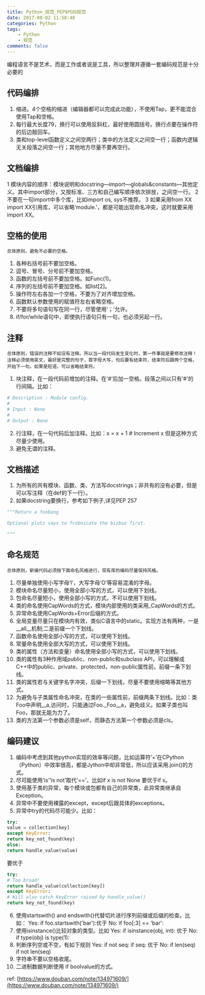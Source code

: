 ```yaml
---
title: Python_规范_PEP8代码规范
date: 2017-08-02 11:58:48
categories: Python
tags:
    - Python
    - 规范
comments: false
---
```


编程语言不是艺术，而是工作或者说是工具，所以整理并遵循一套编码规范是十分必要的

<!-- more -->

## 代码编排
1. 缩进。4个空格的缩进（编辑器都可以完成此功能），不使用Tap，更不能混合使用Tap和空格。
2. 每行最大长度79，换行可以使用反斜杠，最好使用圆括号。换行点要在操作符的后边敲回车。
3. 类和top-level函数定义之间空两行；类中的方法定义之间空一行；函数内逻辑无关段落之间空一行；其他地方尽量不要再空行。

## 文档编排
1 模块内容的顺序：模块说明和docstring—import—globals&constants—其他定义。其中import部分，又按标准、三方和自己编写顺序依次排放，之间空一行。
2 不要在一句import中多个库，比如import os, sys不推荐。
3 如果采用from XX import XX引用库，可以省略‘module.’，都是可能出现命名冲突，这时就要采用import XX。

## 空格的使用
    总体原则，避免不必要的空格。
1. 各种右括号前不要加空格。
2. 逗号、冒号、分号前不要加空格。
3. 函数的左括号前不要加空格。如Func(1)。
4. 序列的左括号前不要加空格。如list[2]。
5. 操作符左右各加一个空格，不要为了对齐增加空格。
6. 函数默认参数使用的赋值符左右省略空格。
7. 不要将多句语句写在同一行，尽管使用‘；’允许。
8. if/for/while语句中，即使执行语句只有一句，也必须另起一行。

## 注释
    总体原则，错误的注释不如没有注释。所以当一段代码发生变化时，第一件事就是要修改注释！
    注释必须使用英文，最好是完整的句子，首字母大写，句后要有结束符，结束符后跟两个空格，开始下一句。如果是短语，可以省略结束符。
1. 块注释，在一段代码前增加的注释。在‘#’后加一空格。段落之间以只有‘#’的行间隔。比如：
```python
# Description : Module config.
#
# Input : None
#
# Output : None
```
2. 行注释，在一句代码后加注释。比如：x = x + 1          # Increment x
但是这种方式尽量少使用。
3. 避免无谓的注释。

## 文档描述
1. 为所有的共有模块、函数、类、方法写docstrings；非共有的没有必要，但是可以写注释（在def的下一行）。
2. 如果docstring要换行，参考如下例子,详见PEP 257
```python
"""Return a foobang

Optional plotz says to frobnicate the bizbaz first.

"""
```

## 命名规范
    总体原则，新编代码必须按下面命名风格进行，现有库的编码尽量保持风格。
1. 尽量单独使用小写字母‘l’，大写字母‘O’等容易混淆的字母。
2. 模块命名尽量短小，使用全部小写的方式，可以使用下划线。
3. 包命名尽量短小，使用全部小写的方式，不可以使用下划线。
4. 类的命名使用CapWords的方式，模块内部使用的类采用_CapWords的方式。
5. 异常命名使用CapWords+Error后缀的方式。
6. 全局变量尽量只在模块内有效，类似C语言中的static。实现方法有两种，一是__all__机制;二是前缀一个下划线。
7. 函数命名使用全部小写的方式，可以使用下划线。
8. 常量命名使用全部大写的方式，可以使用下划线。
9. 类的属性（方法和变量）命名使用全部小写的方式，可以使用下划线。
10. 类的属性有3种作用域public、non-public和subclass API，可以理解成C++中的public、private、protected，non-public属性前，前缀一条下划线。
11. 类的属性若与关键字名字冲突，后缀一下划线，尽量不要使用缩略等其他方式。
12. 为避免与子类属性命名冲突，在类的一些属性前，前缀两条下划线。比如：类Foo中声明__a,访问时，只能通过Foo._Foo__a，避免歧义。如果子类也叫Foo，那就无能为力了。
13. 类的方法第一个参数必须是self，而静态方法第一个参数必须是cls。

## 编码建议
1. 编码中考虑到其他python实现的效率等问题，比如运算符‘+’在CPython（Python）中效率很高，都是Jython中却非常低，所以应该采用.join()的方式。
2. 尽可能使用‘is’‘is not’取代‘==’，比如if x is not None 要优于if x。
3. 使用基于类的异常，每个模块或包都有自己的异常类，此异常类继承自Exception。
4. 异常中不要使用裸露的except，except后跟具体的exceptions。
5. 异常中try的代码尽可能少。比如：
```python
try:
value = collection[key]
except KeyError:
return key_not_found(key)
else:
return handle_value(value)
```
要优于
```python
try:
# Too broad!
return handle_value(collection[key])
except KeyError:
# Will also catch KeyError raised by handle_value()
return key_not_found(key)
```
6. 使用startswith() and endswith()代替切片进行序列前缀或后缀的检查。比如：
Yes:  if foo.startswith('bar'):优于
No:  if foo[:3] == 'bar':
7. 使用isinstance()比较对象的类型。比如
Yes:  if isinstance(obj, int): 优于
No:  if type(obj) is type(1):
8. 判断序列空或不空，有如下规则
Yes:  if not seq:
if seq:
优于
No:  if len(seq)
if not len(seq)
9. 字符串不要以空格收尾。
10. 二进制数据判断使用 if boolvalue的方式。

ref:
[https://www.douban.com/note/134971609/](https://www.douban.com/note/134971609/)

